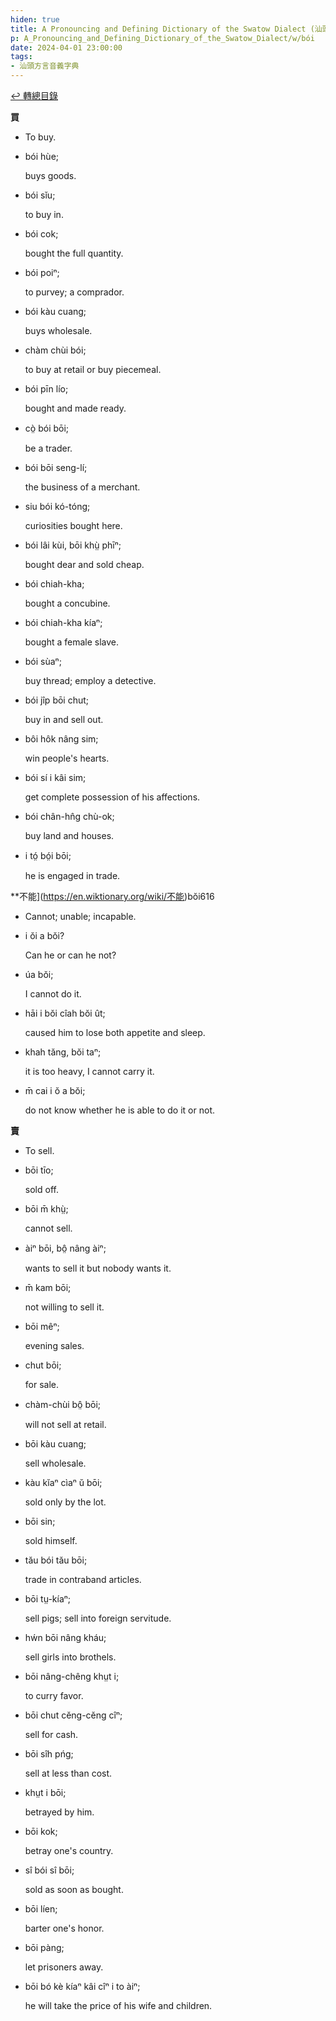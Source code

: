 ```yaml
---
hiden: true
title: A Pronouncing and Defining Dictionary of the Swatow Dialect (汕頭方言音義字典) / bói
p: A_Pronouncing_and_Defining_Dictionary_of_the_Swatow_Dialect/w/bói
date: 2024-04-01 23:00:00
tags: 
- 汕頭方言音義字典
---
```


[↩️ 轉總目錄](/A_Pronouncing_and_Defining_Dictionary_of_the_Swatow_Dialect)


**買**
- To buy.

- bói hùe;

  buys goods.

- bói sĭu;

  to buy in.

- bói cok;

  bought the full quantity.

- bói poiⁿ;

  to purvey; a comprador.

- bói kàu cuang;

  buys wholesale.

- chàm chùi bói;

  to buy at retail or buy piecemeal.

- bói pīn lío;

  bought and made ready.

- cò̤ bói bōi;

  be a trader.

- bói bōi seng-lí;

  the business of a merchant.

- siu bói kó-tóng;

  curiosities bought here.

- bói lâi kùi, bōi khṳ̀ phīⁿ;

  bought dear and sold cheap.

- bói chiah-kha;

  bought a concubine.

- bói chiah-kha kíaⁿ;

  bought a female slave.

- bói sùaⁿ;

  buy thread; employ a detective.

- bói jîp bōi chut;

  buy in and sell out.

- bôi hôk nâng sim;

  win people's hearts.

- bói sí i kâi sim;

  get complete possession of his affections.

- bói chân-hn̂g chù-ok;

  buy land and houses.

- i tó̤ bó̤i bōi;

  he is engaged in trade.

**不能](https://en.wiktionary.org/wiki/不能)bŏi616
- Cannot; unable; incapable.

- i ŏi a bŏi?

  Can he or can he not?

- úa bŏi;

  I cannot do it.

- hāi i bŏi cîah bŏi ût;

  caused him to lose both appetite and sleep.

- khah tăng, bŏi taⁿ;

  it is too heavy, I cannot carry it.

- m̄ cai i ŏ a bŏi;

  do not know whether he is able to do it or not.

**賣**
- To sell.

- bōi tīo;

  sold off.

- bōi m̄ khṳ̀;

  cannot sell.

- àiⁿ bōi, bô̤ nâng àiⁿ;

  wants to sell it but nobody wants it.

- m̄ kam bōi;

  not willing to sell it.

- bōi mêⁿ;

  evening sales.

- chut bōi;

  for sale.

- chàm-chùi bô̤ bōi;

  will not sell at retail.

- bōi kàu cuang;

  sell wholesale.

- kàu kĭaⁿ cìaⁿ ŭ bōi;

  sold only by the lot.

- bōi sin;

  sold himself.

- tău bói tău bōi;

  trade in contraband articles.

- bōi tṳ-kíaⁿ;

  sell pigs; sell into foreign servitude.

- hẃn bōi nâng kháu;

  sell girls into brothels.

- bōi nâng-chêng khṳt i;

  to curry favor.

- bōi chut cĕng-cĕng cîⁿ;

  sell for cash.

- bōi sîh pńg;

  sell at less than cost.

- khṳt i bōi;

  betrayed by him.

- bōi kok;

  betray one's country.

- sî bói sî bōi;

  sold as soon as bought.

- bōi líen;

  barter one's honor.

- bōi pàng;

  let prisoners away.

- bōi bó kè kíaⁿ kâi cîⁿ i to àiⁿ;

  he will take the price of his wife and children.